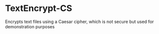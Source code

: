 # TextEncrypt-CS
Encrypts text files using a Caesar cipher, which is not secure but used for demonstration purposes
